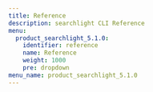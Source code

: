 ```yaml
---
title: Reference
description: searchlight CLI Reference
menu:
  product_searchlight_5.1.0:
    identifier: reference
    name: Reference
    weight: 1000
    pre: dropdown
menu_name: product_searchlight_5.1.0
---
```

